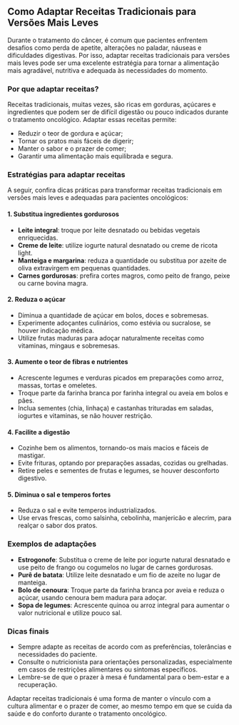 
## Como Adaptar Receitas Tradicionais para Versões Mais Leves

Durante o tratamento do câncer, é comum que pacientes enfrentem desafios como perda de apetite, alterações no paladar, náuseas e dificuldades digestivas. Por isso, adaptar receitas tradicionais para versões mais leves pode ser uma excelente estratégia para tornar a alimentação mais agradável, nutritiva e adequada às necessidades do momento.

### Por que adaptar receitas?

Receitas tradicionais, muitas vezes, são ricas em gorduras, açúcares e ingredientes que podem ser de difícil digestão ou pouco indicados durante o tratamento oncológico. Adaptar essas receitas permite:

- Reduzir o teor de gordura e açúcar;
- Tornar os pratos mais fáceis de digerir;
- Manter o sabor e o prazer de comer;
- Garantir uma alimentação mais equilibrada e segura.

### Estratégias para adaptar receitas

A seguir, confira dicas práticas para transformar receitas tradicionais em versões mais leves e adequadas para pacientes oncológicos:

#### 1. Substitua ingredientes gordurosos

- **Leite integral**: troque por leite desnatado ou bebidas vegetais enriquecidas.
- **Creme de leite**: utilize iogurte natural desnatado ou creme de ricota light.
- **Manteiga e margarina**: reduza a quantidade ou substitua por azeite de oliva extravirgem em pequenas quantidades.
- **Carnes gordurosas**: prefira cortes magros, como peito de frango, peixe ou carne bovina magra.

#### 2. Reduza o açúcar

- Diminua a quantidade de açúcar em bolos, doces e sobremesas.
- Experimente adoçantes culinários, como estévia ou sucralose, se houver indicação médica.
- Utilize frutas maduras para adoçar naturalmente receitas como vitaminas, mingaus e sobremesas.

#### 3. Aumente o teor de fibras e nutrientes

- Acrescente legumes e verduras picados em preparações como arroz, massas, tortas e omeletes.
- Troque parte da farinha branca por farinha integral ou aveia em bolos e pães.
- Inclua sementes (chia, linhaça) e castanhas trituradas em saladas, iogurtes e vitaminas, se não houver restrição.

#### 4. Facilite a digestão

- Cozinhe bem os alimentos, tornando-os mais macios e fáceis de mastigar.
- Evite frituras, optando por preparações assadas, cozidas ou grelhadas.
- Retire peles e sementes de frutas e legumes, se houver desconforto digestivo.

#### 5. Diminua o sal e temperos fortes

- Reduza o sal e evite temperos industrializados.
- Use ervas frescas, como salsinha, cebolinha, manjericão e alecrim, para realçar o sabor dos pratos.

### Exemplos de adaptações

- **Estrogonofe**: Substitua o creme de leite por iogurte natural desnatado e use peito de frango ou cogumelos no lugar de carnes gordurosas.
- **Purê de batata**: Utilize leite desnatado e um fio de azeite no lugar de manteiga.
- **Bolo de cenoura**: Troque parte da farinha branca por aveia e reduza o açúcar, usando cenoura bem madura para adoçar.
- **Sopa de legumes**: Acrescente quinoa ou arroz integral para aumentar o valor nutricional e utilize pouco sal.

### Dicas finais

- Sempre adapte as receitas de acordo com as preferências, tolerâncias e necessidades do paciente.
- Consulte o nutricionista para orientações personalizadas, especialmente em casos de restrições alimentares ou sintomas específicos.
- Lembre-se de que o prazer à mesa é fundamental para o bem-estar e a recuperação.

Adaptar receitas tradicionais é uma forma de manter o vínculo com a cultura alimentar e o prazer de comer, ao mesmo tempo em que se cuida da saúde e do conforto durante o tratamento oncológico.
```

